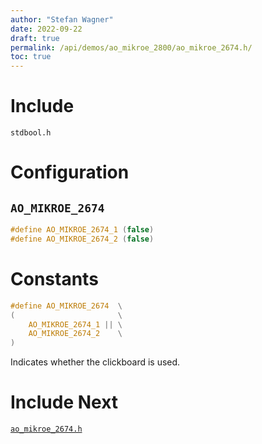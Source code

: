 ```yaml
---
author: "Stefan Wagner"
date: 2022-09-22
draft: true
permalink: /api/demos/ao_mikroe_2800/ao_mikroe_2674.h/
toc: true
---
```


# Include

`stdbool.h`

# Configuration

## `AO_MIKROE_2674`

```c
#define AO_MIKROE_2674_1 (false)
#define AO_MIKROE_2674_2 (false)
```

# Constants

```c
#define AO_MIKROE_2674  \
(                       \
    AO_MIKROE_2674_1 || \
    AO_MIKROE_2674_2    \
)
```

Indicates whether the clickboard is used.

# Include Next

[`ao_mikroe_2674.h`](../ao_mikroe/ao_mikroe_2674.h.md)
